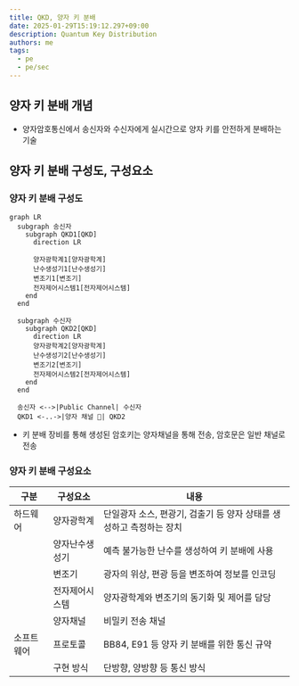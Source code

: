 ```yaml
---
title: QKD, 양자 키 분배
date: 2025-01-29T15:19:12.297+09:00
description: Quantum Key Distribution
authors: me
tags:
  - pe
  - pe/sec
---
```


## 양자 키 분배 개념

- 양자암호통신에서 송신자와 수신자에게 실시간으로 양자 키를 안전하게 분배하는 기술

## 양자 키 분배 구성도, 구성요소

### 양자 키 분배 구성도

```mermaid
graph LR
  subgraph 송신자
    subgraph QKD1[QKD]
      direction LR
      
      양자광학계1[양자광학계]
      난수생성기1[난수생성기]
      변조기1[변조기]
      전자제어시스템1[전자제어시스템]
    end
  end

  subgraph 수신자
    subgraph QKD2[QKD]
      direction LR
      양자광학계2[양자광학계]
      난수생성기2[난수생성기]
      변조기2[변조기]
      전자제어시스템2[전자제어시스템]
    end
  end

  송신자 <-->|Public Channel| 수신자
  QKD1 <-..->|양자 채널 🔑| QKD2
```

- 키 분배 장비를 통해 생성된 암호키는 양자채널을 통해 전송, 암호문은 일반 채널로 전송

### 양자 키 분배 구성요소

| 구분 | 구성요소 | 내용 |
| --- | --- | --- |
| 하드웨어 | 양자광학계 | 단일광자 소스, 편광기, 검출기 등 양자 상태를 생성하고 측정하는 장치 |
| | 양자난수생성기 | 예측 불가능한 난수를 생성하여 키 분배에 사용 |
| | 변조기 | 광자의 위상, 편광 등을 변조하여 정보를 인코딩 |
| | 전자제어시스템 | 양자광학계와 변조기의 동기화 및 제어를 담당 |
| | 양자채널 | 비밀키 전송 채널 |
| 소프트웨어 | 프로토콜 | BB84, E91 등 양자 키 분배를 위한 통신 규약 |
| | 구현 방식 | 단방향, 양방향 등 통신 방식 |

